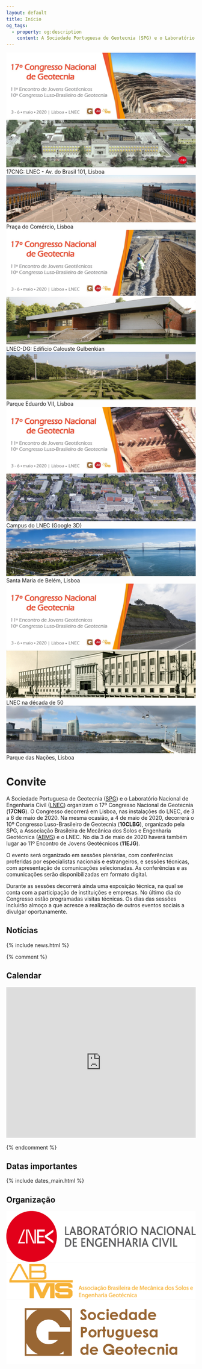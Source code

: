 ```yaml
---
layout: default
title: Início
og_tags:
  - property: og:description
    content: A Sociedade Portuguesa de Geotecnia (SPG) e o Laboratório Nacional de Engenharia Civil (LNEC) têm a honra de o convidar para o XVII Congresso Nacional de Geotecnia (17CNG), a realizar-se de 3 a 6 de maio de 2020, no Centro de Congressos do Laboratório Nacional de Engenharia Civil.
---
```


<!--  Camera JS with Required jQuery Easing Plugin-->

<script src="{{ site.baseurl }}/js/easing.min.js" type="text/javascript"></script>

<!-- Bootstrap Js -->
<script src="{{ site.baseurl }}/js/bootstrap.min.js" type="text/javascript"></script>

<link href="{{ site.baseurl }}/css/camera.css" rel="stylesheet">
<script src="{{ site.baseurl }}/js/camera.min.js"></script>

<div class="containerwrap">
        <!--Camera Slide-->    
         <div class="camera_wrap">                  
            <div data-src="images/headers/headers_1.jpg">
                <img src="images/headers/headers_1.jpg">
            </div>                       
            <div data-src="images/headers/headers_2.jpg">
                <img src="images/headers/headers_2.jpg">                                
                <div class="camera_caption">
                    17CNG: LNEC - Av. do Brasil 101, Lisboa
                </div>
            </div>  
            <div data-src="images/headers/headers_3.jpg">
                <img src="images/headers/headers_3.jpg">
                <div class="camera_caption">
                    Praça do Comércio, Lisboa
                </div>                               
            </div>                        
            <div data-src="images/headers/headers_1a.jpg">
                <img src="images/headers/headers_1a.jpg">
            </div>                                   
            <div data-src="images/headers/headers_4.jpg">
                <img src="images/headers/headers_4.jpg">                
                <div class="camera_caption">
                    LNEC-DG: Edifício Calouste Gulbenkian
                </div>                
            </div>            
            <div data-src="images/headers/headers_5.jpg">
                <img src="images/headers/headers_5.jpg">                
                <div class="camera_caption">
                    Parque Eduardo VII, Lisboa
                </div>                
            </div>            
             <div data-src="images/headers/headers_1b.jpg">
                <img src="images/headers/headers_1b.jpg">
            </div>                          
            <div data-src="images/headers/headers_6.jpg">
                <img src="images/headers/headers_6.jpg">                
                <div class="camera_caption">
                    Campus do LNEC (Google 3D)
                </div>                
            </div>                       
            <div data-src="images/headers/headers_7.jpg">
                <img src="images/headers/headers_7.jpg">             
                <div class="camera_caption">
                    Santa Maria de Belém, Lisboa
                </div>           
            </div>      
             <div data-src="images/headers/headers_1c.jpg">
                <img src="images/headers/headers_1c.jpg">
            </div>                               
            <div data-src="images/headers/headers_8.jpg">
                <img src="images/headers/headers_8.jpg">
                <div class="camera_caption">
                    LNEC na década de 50
                </div>
            </div>  
            <div data-src="images/headers/headers_9.jpg">
                <img src="images/headers/headers_9.jpg">
                <div class="camera_caption">
                    Parque das Nações, Lisboa
                </div>
            </div>  
         </div>   <!--------Camera Slide End-->
</div>  
 

# Convite

A Sociedade Portuguesa de Geotecnia ([SPG](http://www.spgeotecnia.pt)) e o Laboratório Nacional de Engenharia Civil ([LNEC](http://lnec.pt)) organizam o 17º Congresso Nacional de Geotecnia (**17CNG**). 
O Congresso decorrerá em Lisboa, nas instalações do LNEC, de 3 a 6 de maio de 2020. 
Na mesma ocasião, a 4 de maio de 2020, decorrerá o 10º Congresso Luso-Brasileiro de Geotecnia (**10CLBG**), organizado pela SPG, a Associação Brasileira de Mecânica dos Solos e Engenharia Geotécnica ([ABMS](http://www.abms.com.br)) e o LNEC. 
No dia 3 de maio de 2020 haverá também lugar ao 11º Encontro de Jovens Geotécnicos (**11EJG**).

O evento será organizado em sessões plenárias, com conferências proferidas por especialistas nacionais e estrangeiros, 
e sessões técnicas, com apresentação de comunicações selecionadas. 
As conferências e as comunicações serão disponibilizadas em formato digital.

Durante as sessões decorrerá ainda uma exposição técnica, na qual se conta com a participação de instituições e empresas. 
No último dia do Congresso estão programadas visitas técnicas. 
Os dias das sessões incluirão almoço a que acresce a realização de outros eventos sociais a divulgar oportunamente.

## <i class="fa fa-newspaper-o"></i> Notícias

{% include news.html %}


{% comment %}
## <i class="fa fa-calendar-o"></i> Calendar

<iframe src="https://calendar.google.com/calendar/embed?title=ACM%20SIGCOMM%20Agenda&amp;showTitle=0&amp;showPrint=0&amp;showCalendars=0&amp;mode=AGENDA&amp;height=600&amp;wkst=1&amp;hl=en&amp;bgcolor=%23ffffff&amp;src=fgkdoih822v80dfk304pt56fjo%40group.calendar.google.com&amp;color=%23125A12&amp;ctz=America%2FSao_Paulo" style="border-width:0" width="100%" height="400" frameborder="0" scrolling="no"></iframe>

{% endcomment %}

## <i class="fa fa-calendar"></i> Datas importantes

{% include dates_main.html %}

## <i class="fa fa-gg"></i> Organização



<div class="sponsors">
	<a href="//www.lnec.pt/"><img src="images/LNEC_logo_2linhas.png" alt="Laboratório Nacional de Engenharia Civil" /></a>
	<a href="//www.abms.com.br/"><img src="images/abms-logo.png" alt="Associação Brasileira de Mecânica dos solos e Engenharia Geotecnica" /></a>  
  <a href="//www.spgeotecnia.pt/"><img src="images/SPG_logo.png" alt="Sociedade Portuguesa de Geotecnia" /></a>

</div>